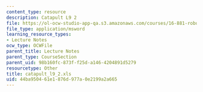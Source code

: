 ```yaml
---
content_type: resource
description: Catapult L9 2
file: https://ol-ocw-studio-app-qa.s3.amazonaws.com/courses/16-881-robust-system-design-summer-1998/44ba950461e1876d977a0e2199a2a665_catapult_l9_2.xls
file_type: application/msword
learning_resource_types:
- Lecture Notes
ocw_type: OCWFile
parent_title: Lecture Notes
parent_type: CourseSection
parent_uid: 98b160fc-873f-f25d-a146-4204891d5279
resourcetype: Other
title: catapult_l9_2.xls
uid: 44ba9504-61e1-876d-977a-0e2199a2a665
---
```

